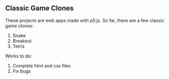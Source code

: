 ## Classic Game Clones

These projects are web apps made with p5.js. So far, there are a few classic game clones:

1. Snake
2. Breakout
3. Tetris

Works to do: 

1. Complete html and css files
2. Fix bugs
